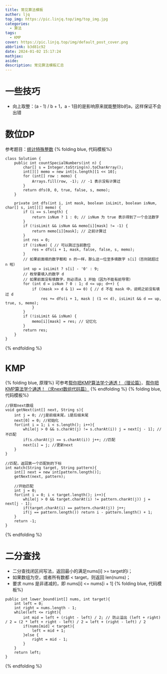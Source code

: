 ```yaml
---
title: 常见算法模板
auther: ljq
top_img: https://pic.linjq.top/img/top_img.jpg
categories:
  - 算法
tags:
  - KMP
cover: https://pic.linjq.top/img/default_post_cover.png
abbrlink: b3d81c92
date: 2024-01-02 15:17:24
mathjax: 
aside: 
description: 常见算法模板汇总
---
```

# 一些技巧
* 向上取整：(a - 1) / b + 1，a - 1目的是影响原来就能整除b的a，这样保证不会出错
# 数位DP
参考题目：[统计特殊整数](https://leetcode.cn/problems/count-special-integers/)
{% folding blue, 代码模板%}
```
class Solution {
    public int countSpecialNumbers(int n) {
        char[] s = Integer.toString(n).toCharArray();
        int[][] memo = new int[s.length][1 << 10];
        for (int[] row : memo) {
            Arrays.fill(row, -1); // -1 表示没有计算过
        }
        return dfs(0, 0, true, false, s, memo);
    }

    private int dfs(int i, int mask, boolean isLimit, boolean isNum, char[] s, int[][] memo) {
        if (i == s.length) {
            return isNum ? 1 : 0; // isNum 为 true 表示得到了一个合法数字
        }
        if (!isLimit && isNum && memo[i][mask] != -1) {
            return memo[i][mask]; // 之前计算过
        }
        int res = 0;
        if (!isNum) { // 可以跳过当前数位
            res = dfs(i + 1, mask, false, false, s, memo);
        }
        // 如果前面填的数字都和 n 的一样，那么这一位至多填数字 s[i]（否则就超过 n 啦）
        int up = isLimit ? s[i] - '0' : 9;
        // 枚举要填入的数字 d
        // 如果前面没有填数字，则必须从 1 开始（因为不能有前导零）
        for (int d = isNum ? 0 : 1; d <= up; d++) {
            if ((mask >> d & 1) == 0) { // d 不在 mask 中，说明之前没有填过 d
                res += dfs(i + 1, mask | (1 << d), isLimit && d == up, true, s, memo);
            }
        }
        if (!isLimit && isNum) {
            memo[i][mask] = res; // 记忆化
        }
        return res;
    }
}
```
{% endfolding %}
# KMP
{% folding blue, 原理%}
可参考[帮你把KMP算法学个通透！（理论篇）](https://www.bilibili.com/video/BV1PD4y1o7nd/?spm_id_from=333.788&vd_source=95326ccfbd09cc1033a086ec9c5cb8f1)、[帮你把KMP算法学个通透！（求next数组代码篇）](https://www.bilibili.com/video/BV1M5411j7Xx/?spm_id_from=333.788&vd_source=95326ccfbd09cc1033a086ec9c5cb8f1)
{% endfolding %}
{% folding blue, 代码模板%}
```
//获取next数组
void getNext(int[] next, String s){
	int j = 0; //j是前缀末尾，i是后缀末尾
	next[0] = 0; //初始化
	for(int i = 1; i < s.length(); i++){
		while(j > 0 && s.charAt(j) != s.charAt(i)) j = next[j - 1]; //不匹配
		if(s.charAt(j) == s.charAt(i)) j++; //匹配
		next[i] = j; //更新next
	}	
}

//匹配，返回第一个匹配到的下标
int match(String target, String pattern){
	int[] next = new int[pattern.length()];
	getNext(next, pattern);

	//开始匹配
	int j = 0;
	for(int i = 0; i < target.length(); i++){
		while(j > 0 && target.charAt(i) != pattern.charAt(j)) j = next[j - 1];
		if(target.charAt(i) == pattern.charAt(j)) j++;
		if(j == pattern.length()) return i - pattern.length() + 1;
	}
	return -1;
}
```
{% endfolding %}
# 二分查找
* 二分查找闭区间写法，返回最小的满足nums[i] >= target的i；
* 如果数组为空，或者所有数都 < target，则返回 len(nums)；
* 要求 nums 是非递减的，即 nums[i] <= nums[i + 1]
{% folding blue, 代码模板%}
```
public int lower_bound(int[] nums, int target){
	int left = 0;
	int right = nums.length - 1;
	while(left <= right){
		int mid = left + (right - left) / 2; // 防止溢出 (left + right) / 2 = (2 * left + right - left) / 2 = left + (right - left) / 2
		if(nums[mid] < target){
			left = mid + 1;
		}else {
			right = mid - 1;
		}
	}
	return left;
}
```
{% endfolding %}
